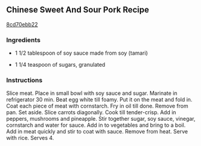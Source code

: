 ## Chinese Sweet And Sour Pork Recipe

[8cd70ebb22](http://cookeatshare.com/recipes/chinese-sweet-and-sour-pork-14466)

### Ingredients

 - 1 1/2 tablespoon of soy sauce made from soy (tamari)

 - 1 1/4 teaspoon of sugars, granulated

### Instructions

Slice meat. Place in small bowl with soy sauce and sugar. Marinate in refrigerator 30 min. Beat egg white till foamy. Put it on the meat and fold in. Coat each piece of meat with cornstarch. Fry in oil till done. Remove from pan. Set aside. Slice carrots diagonally. Cook till tender-crisp. Add in peppers, mushrooms and pineapple. Stir together sugar, soy sauce, vinegar, cornstarch and water for sauce. Add in to vegetables and bring to a boil. Add in meat quickly and stir to coat with sauce. Remove from heat. Serve with rice. Serves 4.